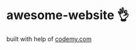 # awesome-website :ok_hand:                               
built with help of <a href="http://johnelder.com/">codemy.com</a>
